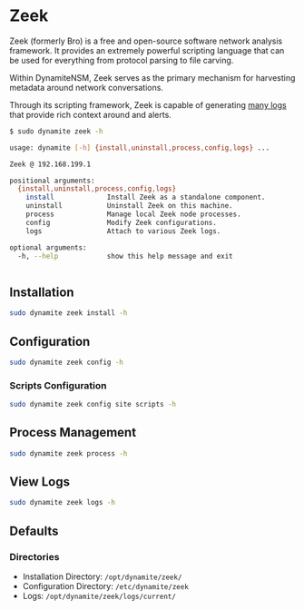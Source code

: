 # Zeek
Zeek (formerly Bro) is a free and open-source software network analysis framework. It provides an extremely powerful scripting
language that can be used for everything from protocol parsing to file carving.

Within DynamiteNSM, Zeek serves as the primary mechanism for harvesting metadata around network conversations.

Through its scripting framework, Zeek is capable of generating [many logs](https://docs.zeek.org/en/master/script-reference/log-files.html) that provide rich context
around and alerts.

```bash
$ sudo dynamite zeek -h 

usage: dynamite [-h] {install,uninstall,process,config,logs} ...

Zeek @ 192.168.199.1

positional arguments:
  {install,uninstall,process,config,logs}
    install             Install Zeek as a standalone component.
    uninstall           Uninstall Zeek on this machine.
    process             Manage local Zeek node processes.
    config              Modify Zeek configurations.
    logs                Attach to various Zeek logs.

optional arguments:
  -h, --help            show this help message and exit



```

## Installation
```bash
sudo dynamite zeek install -h
```

## Configuration
```bash
sudo dynamite zeek config -h
```

### Scripts Configuration
```bash
sudo dynamite zeek config site scripts -h
```

## Process Management
```bash
sudo dynamite zeek process -h
```

## View Logs
```bash
sudo dynamite zeek logs -h
```

## Defaults

### Directories

- Installation Directory: `/opt/dynamite/zeek/`
- Configuration Directory: `/etc/dynamite/zeek`
- Logs: `/opt/dynamite/zeek/logs/current/`
